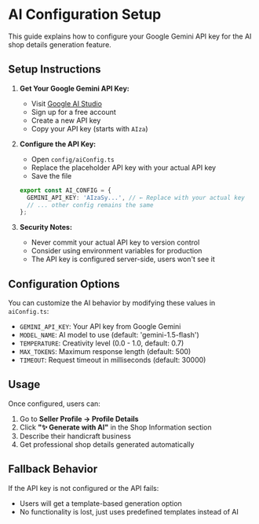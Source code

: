 # AI Configuration Setup

This guide explains how to configure your Google Gemini API key for the AI shop details generation feature.

## Setup Instructions

1. **Get Your Google Gemini API Key:**
   - Visit [Google AI Studio](https://makersuite.google.com)
   - Sign up for a free account
   - Create a new API key
   - Copy your API key (starts with `AIza`)

2. **Configure the API Key:**
   - Open `config/aiConfig.ts`
   - Replace the placeholder API key with your actual API key
   - Save the file

   ```typescript
   export const AI_CONFIG = {
     GEMINI_API_KEY: 'AIzaSy...', // ← Replace with your actual key
     // ... other config remains the same
   };
   ```

3. **Security Notes:**
   - Never commit your actual API key to version control
   - Consider using environment variables for production
   - The API key is configured server-side, users won't see it

## Configuration Options

You can customize the AI behavior by modifying these values in `aiConfig.ts`:

- `GEMINI_API_KEY`: Your API key from Google Gemini
- `MODEL_NAME`: AI model to use (default: 'gemini-1.5-flash')
- `TEMPERATURE`: Creativity level (0.0 - 1.0, default: 0.7)
- `MAX_TOKENS`: Maximum response length (default: 500)
- `TIMEOUT`: Request timeout in milliseconds (default: 30000)

## Usage

Once configured, users can:
1. Go to **Seller Profile → Profile Details**
2. Click **"✨ Generate with AI"** in the Shop Information section
3. Describe their handicraft business
4. Get professional shop details generated automatically

## Fallback Behavior

If the API key is not configured or the API fails:
- Users will get a template-based generation option
- No functionality is lost, just uses predefined templates instead of AI

